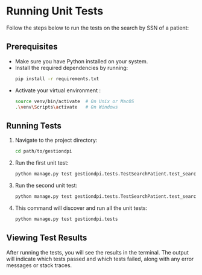 # Running Unit Tests

Follow the steps below to run the tests on the search by SSN of a patient:

## Prerequisites

- Make sure you have Python installed on your system.
- Install the required dependencies by running:
    ```bash
    pip install -r requirements.txt
    ```
- Activate your virtual environment :
    ```bash
    source venv/bin/activate  # On Unix or MacOS
    .\venv\Scripts\activate   # On Windows
    ```

## Running Tests

1. Navigate to the project directory:
     ```bash
     cd path/to/gestiondpi
     ```

2. Run the first unit test:
     ```bash
    python manage.py test gestiondpi.tests.TestSearchPatient.test_search_patient_success
     ```

3. Run the second unit test:
     ```bash
    python manage.py test gestiondpi.tests.TestSearchPatient.test_search_patient_not_found
     ```

4. This command will discover and run all the unit tests:
     ```bash
    python manage.py test gestiondpi.tests
     ```

## Viewing Test Results

After running the tests, you will see the results in the terminal. The output will indicate which tests passed and which tests failed, along with any error messages or stack traces.
